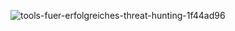 ![tools-fuer-erfolgreiches-threat-hunting-1f44ad96](https://user-images.githubusercontent.com/114157768/214658471-55906276-418b-46d6-8ab6-bd43af6657bb.jpeg)
